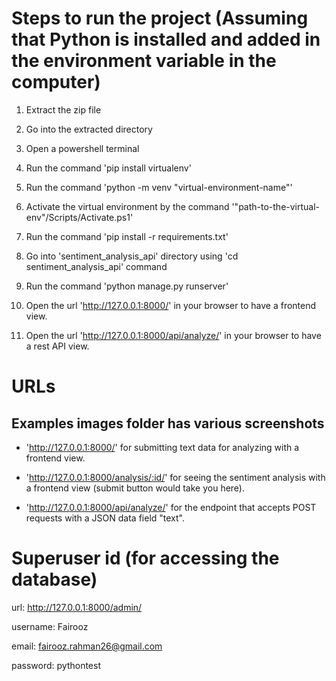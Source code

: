 # Steps to run the project (Assuming that Python is installed and added in the environment variable in the computer)
1. Extract the zip file

2. Go into the extracted directory

3. Open a powershell terminal

4. Run the command 'pip install virtualenv'

5. Run the command 'python -m venv "virtual-environment-name"'

6. Activate the virtual environment by the command '"path-to-the-virtual-env"/Scripts/Activate.ps1'

7. Run the command 'pip install -r requirements.txt'

8. Go into 'sentiment_analysis_api' directory using 'cd sentiment_analysis_api' command

9. Run the command 'python manage.py runserver'

10. Open the url 'http://127.0.0.1:8000/' in your browser to have a frontend view.

11. Open the url 'http://127.0.0.1:8000/api/analyze/' in your browser to have a rest API view.


# URLs
## Examples images folder has various screenshots
* 'http://127.0.0.1:8000/' for submitting text data for analyzing with a frontend view.

* 'http://127.0.0.1:8000/analysis/:id/' for seeing the sentiment analysis with a frontend view (submit button would take you here).

* 'http://127.0.0.1:8000/api/analyze/' for the endpoint that accepts POST requests with a JSON data field "text".



# Superuser id (for accessing the database) 
url: http://127.0.0.1:8000/admin/

username: Fairooz

email: fairooz.rahman26@gmail.com

password: pythontest
